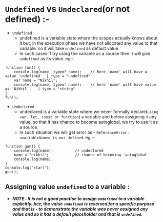 # `Undefined` vs `Undeclared`(or not defined) :-

-   `Undefined` :
    -   undefined is a variable state where the scopes actually knows about it but, in the execution phase we have not allocated any value to that variable. so it will take `undefined` as default value.
    -   In such cases if try using the variable as a source then it will give `undefined` as its value.
        eg:-

```JS
function fun() {
    console.log(name, typeof name);    // here 'name' will have a value 'undefined'. | type = "undefined"
    var name = "Nikhil";
    console.log(name, typeof name);    // here 'name' will have value as 'Nikhil'.   | type = "string"
}
fun();
```

-   `Undeclared` :
    -   undeclared is a variable state where we never formally declare(`using var, let, const or function`) a variable and before assigning it any value, so that it has chance to become autoglobal, we try to use it as a source.
    -   In such situation we will get error as - `ReferenceError: <variableName> is not defined`.
        eg :-

```JS
function gun() {
    console.log(name);          // undeclared
    name = "nikhil";            // chance of becoming 'autoglobal'
    console.log(name);
}
console.log("start");
gun();
```

## Assigning value `undefined` to a variable :

-   **_NOTE : It is not a good practise to assign `undefined` to a variable explicitly. bcz, the value `undefined` is reserved for a specific purpose and that is - to demonstrate the variable was never assigned any value and so it has a default placeholder and that is `undefined`._**

